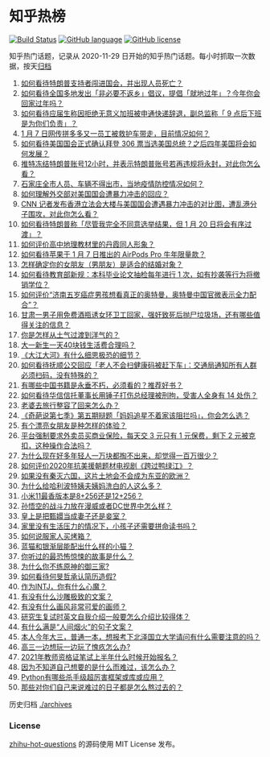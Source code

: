 # 知乎热榜
[![Build Status](https://github.com/ToWeLong/zhihu-hot-questions/workflows/CI/badge.svg)](https://github.com/ToWeLong/zhihu-hot-questions/actions)
[![GitHub language](https://img.shields.io/badge/language-golang-orange.svg)](https://golang.org/)
[![GitHub license](https://img.shields.io/github/license/ToWeLong/zhihu-hot-questions)](https://github.com/ToWeLong/zhihu-hot-questions/blob/main/LICENSE)

知乎热门话题，记录从 2020-11-29 日开始的知乎热门话题。每小时抓取一次数据，按天[归档](./archives)

<!-- BEGIN -->

1. [如何看待特朗普支持者闯进国会，并出现人员死亡？](https://www.zhihu.com/question/438235275)
1. [如何看待全国多地发出「非必要不返乡」倡议，提倡「就地过年」？今年你会回家过年吗？](https://www.zhihu.com/question/437957211)
1. [如何看待应届生称因拒绝无意义加班被申通快递辞退，副总监称「 9 点后下班是为你们负责」？](https://www.zhihu.com/question/438245792)
1. [1 月 7 日网传拼多多又一员工被救护车带走，目前情况如何？](https://www.zhihu.com/question/438304813)
1. [如何看待美国国会正式确认拜登 306 票当选美国总统？之后四年美国将会如何发展？](https://www.zhihu.com/question/438308570)
1. [推特冻结特朗普账号12小时，并表示特朗普账号若再违规将永封，对此你怎么看？](https://www.zhihu.com/question/438241069)
1. [石家庄全市人员、车辆不得出市，当地疫情防控情况如何？](https://www.zhihu.com/question/438325810)
1. [如何理解外交部对美国国会遭暴力冲击的回应？](https://www.zhihu.com/question/438302206)
1. [CNN 记者发布香港立法会大楼与美国国会遭遇暴力冲击的对比图，遭乱港分子围攻，对此你怎么看？](https://www.zhihu.com/question/438323998)
1. [如何看待特朗普称「尽管我完全不同意选举结果，但 1 月 20 日将会有序过渡」？](https://www.zhihu.com/question/438312489)
1. [如何评价高中地理教材里的丹霞同人形象？](https://www.zhihu.com/question/434559342)
1. [如何看待苹果于 1 月 7 日推出的 AirPods Pro 牛年限量款？](https://www.zhihu.com/question/438241388)
1. [怎样确定你的女朋友（男朋友）是适合的结婚对象？](https://www.zhihu.com/question/21778422)
1. [如何看待教育部新规：本科毕业论文抽检每年进行 1 次，如有抄袭等行为将撤销学位？](https://www.zhihu.com/question/438272717)
1. [如何评价“济南五岁癌症男孩想看真正的奥特曼，奥特曼中国官微表示全力配合”？](https://www.zhihu.com/question/438060704)
1. [甘肃一男子用免费酒瓶诱女环卫工回家，强奸致死后抛尸垃圾场，还有哪些值得关注的信息？](https://www.zhihu.com/question/438249164)
1. [你是怎样从土气过渡到洋气的？](https://www.zhihu.com/question/267705489)
1. [大一新生一天40块钱生活费合理吗？](https://www.zhihu.com/question/434597872)
1. [《大江大河》有什么细思极恐的细节？](https://www.zhihu.com/question/306141512)
1. [如何看待抚顺公交回应「老人不会扫健康码被赶下车」：交通局通知所有人群必须扫码，没有特殊的？](https://www.zhihu.com/question/438301199)
1. [有哪些中国书籍是永垂不朽，必须看的？推荐好书？](https://www.zhihu.com/question/431135878)
1. [如何看待华信信托董事长用锤子打伤总经理被刑拘，受害人全身有 14 处伤？](https://www.zhihu.com/question/438348946)
1. [老婆去旅行整容了回来怎么办？](https://www.zhihu.com/question/435659290)
1. [《奇葩说第七季》第五期辩题「妈妈追星不着家该阻拦吗」，你会怎么选？](https://www.zhihu.com/question/438338849)
1. [有个漂亮女朋友是种怎样的体验？](https://www.zhihu.com/question/28997505)
1. [平台强制要求外卖员买商业保险，每天交 3 元只有 1 元保费，剩下 2 元被克扣，这种操作合法吗？](https://www.zhihu.com/question/438288249)
1. [为什么现在好多年轻人一万块都掏不出来，却觉得一百万很少？](https://www.zhihu.com/question/433621605)
1. [如何评价2020年抗美援朝题材电视剧《跨过鸭绿江》？](https://www.zhihu.com/question/436744258)
1. [如果没有秦灭六国，这片土地会不会成为东亚的欧洲？](https://www.zhihu.com/question/437059587)
1. [为什么给哈利波特姨夫姨妈洗白的人这么多？](https://www.zhihu.com/question/390424837)
1. [小米11最香版本是8+256还是12+256？](https://www.zhihu.com/question/436922063)
1. [孙悟空的战斗力放在漫威或者DC世界中怎么样？](https://www.zhihu.com/question/277161457)
1. [皇上是把甄嬛当成妻子还是妾室？](https://www.zhihu.com/question/437770286)
1. [家里没有生活压力的情况下，小孩子还需要拼命读书吗？](https://www.zhihu.com/question/437456574)
1. [如何说服家人买烤箱？](https://www.zhihu.com/question/29666862)
1. [蓝猫和银渐层能配出什么样的小猫？](https://www.zhihu.com/question/300875848)
1. [你听过的最恐怖惊悚的故事是什么？](https://www.zhihu.com/question/431630171)
1. [为什么你不练原神的御三家?](https://www.zhihu.com/question/438320343)
1. [如何看待何旻哲承认简历造假?](https://www.zhihu.com/question/438195956)
1. [作为INTJ，你有什么心魔？](https://www.zhihu.com/question/437768284)
1. [有没有什么沙雕极致的文案？](https://www.zhihu.com/question/436044445)
1. [有没有什么画风非常可爱的画师？](https://www.zhihu.com/question/279867023)
1. [研究生复试时英文自我介绍一般要怎么介绍比较得体？](https://www.zhihu.com/question/20106734)
1. [有什么满是“人间烟火”的句子文案？](https://www.zhihu.com/question/437252165)
1. [本人今年大三，普通一本，想报考下北泽国立大学请问有什么需要注意的吗？](https://www.zhihu.com/question/437161787)
1. [高三一边想玩一边玩了愧疚怎么办?](https://www.zhihu.com/question/437041840)
1. [2021年教师资格证笔试上半年什么时候开始报名？](https://www.zhihu.com/question/435186002)
1. [因为不知道自己想要的是什么而难过，该怎么办？](https://www.zhihu.com/question/280452851)
1. [Python有哪些杀手级超厉害框架或库或应用？](https://www.zhihu.com/question/26965674)
1. [那些对你们自己来说难过的日子都是怎么熬过去的？](https://www.zhihu.com/question/437736619)

<!-- END -->

历史归档 [./archives](./archives)


### License
[zhihu-hot-questions](https://github.com/towelong/zhihu-hot-questions) 的源码使用 MIT License 发布。